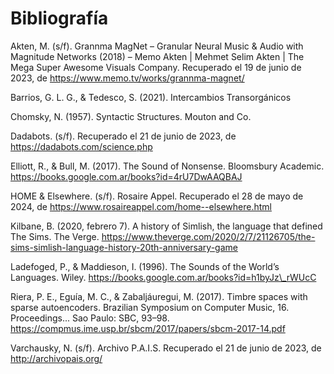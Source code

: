 # Bibliografía

Akten, M. (s/f). Grannma MagNet – Granular Neural Music & Audio with Magnitude Networks (2018) – Memo Akten | Mehmet Selim Akten | The Mega Super Awesome Visuals Company. Recuperado el 19 de junio de 2023, de <https://www.memo.tv/works/grannma-magnet/>

Barrios, G. L. G., & Tedesco, S. (2021). Intercambios Transorgánicos

Chomsky, N. (1957). Syntactic Structures. Mouton and Co.

Dadabots. (s/f). Recuperado el 21 de junio de 2023, de <https://dadabots.com/science.php>

Elliott, R., & Bull, M. (2017). The Sound of Nonsense. Bloomsbury Academic. <https://books.google.com.ar/books?id=4rU7DwAAQBAJ>

HOME & Elsewhere. (s/f). Rosaire Appel. Recuperado el 28 de mayo de 2024, de <https://www.rosaireappel.com/home--elsewhere.html>

Kilbane, B. (2020, febrero 7). A history of Simlish, the language that defined The Sims. The Verge. <https://www.theverge.com/2020/2/7/21126705/the-sims-simlish-language-history-20th-anniversary-game>

Ladefoged, P., & Maddieson, I. (1996). The Sounds of the World’s Languages. Wiley. <https://books.google.com.ar/books?id=h1byJz\_rWUcC>

Riera, P. E., Eguía, M. C., & Zabaljáuregui, M. (2017). Timbre spaces with sparse autoencoders. Brazilian Symposium on Computer Music, 16. Proceedings... Sao Paulo: SBC, 93–98. <https://compmus.ime.usp.br/sbcm/2017/papers/sbcm-2017-14.pdf>

Varchausky, N. (s/f). Archivo P.A.I.S. Recuperado el 21 de junio de 2023, de <http://archivopais.org/>
